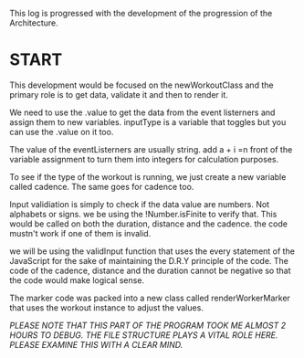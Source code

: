 This log is progressed with the development of the progression of the Architecture.

# START

This development would be focused on the newWorkoutClass and the primary role is to get data, validate it and then to render it.


We need to use the .value to get the data from the event listerners and assign them to new variables. inputType is a variable that toggles but you can use the .value on it too.

The value of the eventListerners are usually string. add a + i =n front of the variable assignment to turn them into integers for calculation purposes.

To see if the type of the workout is running, we just create a new variable called cadence. The same goes for cadence too.

Input validiation is simply to check if the data value are numbers. Not alphabets or signs. we be using the !Number.isFinite to verify that. This would be called on both the duration, distance and the cadence. the code mustn't work if one of them is invalid.

we will be using the validInput function that uses the every statement of the JavaScript for the sake of maintaining the D.R.Y principle of the code. The code of the cadence, distance and the duration cannot be negative so that the code would make logical sense.

The marker code was packed into a new class called renderWorkerMarker that uses the workout instance to adjust the values.

_PLEASE NOTE THAT THIS PART OF THE PROGRAM TOOK ME ALMOST 2 HOURS TO DEBUG. THE FILE STRUCTURE PLAYS A VITAL ROLE HERE. PLEASE EXAMINE THIS WITH A CLEAR MIND._
